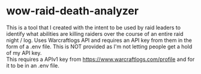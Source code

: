# wow-raid-death-analyzer
This is a tool that I created with the intent to be used by raid leaders to identify what abilities are killing raiders over the course of an entire raid night / log. Uses Warcraftlogs API and requires an API key from them in the form of a .env file. This is NOT provided as I'm not letting people get a hold of my API key.  
This requires a APIv1 key from https://www.warcraftlogs.com/profile and for it to be in an .env file.
